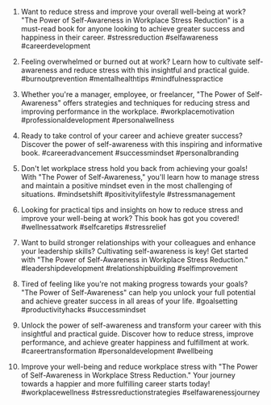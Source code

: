 1. Want to reduce stress and improve your overall well-being at work? "The Power of Self-Awareness in Workplace Stress Reduction" is a must-read book for anyone looking to achieve greater success and happiness in their career. #stressreduction #selfawareness #careerdevelopment

2. Feeling overwhelmed or burned out at work? Learn how to cultivate self-awareness and reduce stress with this insightful and practical guide. #burnoutprevention #mentalhealthtips #mindfulnesspractice

3. Whether you're a manager, employee, or freelancer, "The Power of Self-Awareness" offers strategies and techniques for reducing stress and improving performance in the workplace. #workplacemotivation #professionaldevelopment #personalwellness

4. Ready to take control of your career and achieve greater success? Discover the power of self-awareness with this inspiring and informative book. #careeradvancement #successmindset #personalbranding

5. Don't let workplace stress hold you back from achieving your goals! With "The Power of Self-Awareness," you'll learn how to manage stress and maintain a positive mindset even in the most challenging of situations. #mindsetshift #positivitylifestyle #stressmanagement

6. Looking for practical tips and insights on how to reduce stress and improve your well-being at work? This book has got you covered! #wellnessatwork #selfcaretips #stressrelief

7. Want to build stronger relationships with your colleagues and enhance your leadership skills? Cultivating self-awareness is key! Get started with "The Power of Self-Awareness in Workplace Stress Reduction." #leadershipdevelopment #relationshipbuilding #selfimprovement

8. Tired of feeling like you're not making progress towards your goals? "The Power of Self-Awareness" can help you unlock your full potential and achieve greater success in all areas of your life. #goalsetting #productivityhacks #successmindset

9. Unlock the power of self-awareness and transform your career with this insightful and practical guide. Discover how to reduce stress, improve performance, and achieve greater happiness and fulfillment at work. #careertransformation #personaldevelopment #wellbeing

10. Improve your well-being and reduce workplace stress with "The Power of Self-Awareness in Workplace Stress Reduction." Your journey towards a happier and more fulfilling career starts today! #workplacewellness #stressreductionstrategies #selfawarenessjourney

